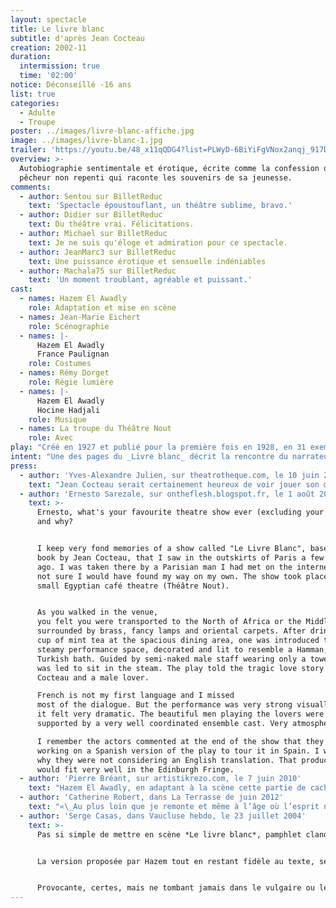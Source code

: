 ```yaml
---
layout: spectacle
title: Le livre blanc
subtitle: d'après Jean Cocteau
creation: 2002-11
duration:
  intermission: true
  time: '02:00'
notice: Déconseillé -16 ans
list: true
categories:
  - Adulte
  - Troupe
poster: ../images/livre-blanc-affiche.jpg
image: ../images/livre-blanc-1.jpg
trailer: 'https://youtu.be/48_x11qQDG4?list=PLWyD-6BiYiFgVNox2anqj_917DwrCyTOj'
overview: >-
  Autobiographie sentimentale et érotique, écrite comme la confession d'un
  pêcheur non repenti qui raconte les souvenirs de sa jeunesse.
comments:
  - author: Sentou sur BilletReduc
    text: 'Spectacle époustouflant, un théâtre sublime, bravo.'
  - author: Didier sur BilletReduc
    text: Du théâtre vrai. Félicitations.
  - author: Michael sur BilletReduc
    text: Je ne suis qu'éloge et admiration pour ce spectacle.
  - author: JeanMarc3 sur BilletReduc
    text: Une puissance érotique et sensuelle indéniables
  - author: Machala75 sur BilletReduc
    text: 'Un moment troublant, agréable et puissant.'
cast:
  - names: Hazem El Awadly
    role: Adaptation et mise en scène
  - names: Jean-Marie Eichert
    role: Scénographie
  - names: |-
      Hazem El Awadly
      France Paulignan
    role: Costumes
  - names: Rémy Dorget
    role: Régie lumière
  - names: |-
      Hazem El Awadly
      Hocine Hadjali
    role: Musique
  - names: La troupe du Théâtre Nout
    role: Avec
play: "Créé en 1927 et publié pour la première fois en 1928, en 31 exemplaires, il ne fut jamais signé par Jean Cocteau, qui accepta tout de même d’illustrer la deuxième édition par des dessins érotiques.\n\nPlusieurs fois rééditée et traduite en anglais, mais toujours en tirage limité, cette œuvre eut une longue carrière semi-clandestine.\n\nHistoire emblématique et typique d’une personne vivant son homosexualité entre les règles, les tabous d’une société qui condamne et le rêve d’une société «\_grecque\_» libérée. Clé importante pour la compréhension de l’œuvre de Cocteau, où on retrouve des éléments de sa biographie −\_le suicide de son père, le lycée Condorcet, sa rencontre avec des marins, l’univers de drogue\_− et surtout où l’on retrouve les figures, thèmes et obsessions de sa mythologie personnelle −\_les bohémiens, le copain Dargelos, le couple frère-sœur, la figure du double , la solitude, le binôme amour-mort...\n\nVoyeurisme, exhibitionnisme, amour mercenaire, bisexualité\_: _Le livre blanc_ est l’expression poétique d’une sensibilité que l’on retrouvera de plus en plus dans la littérature et le cinéma, à partir de l’après-guerre..\n\nPetit chef d’œuvre d’une étonnante modernité, trop longtemps resté dans l’ombre."
intent: "Une des pages du _Livre blanc_ décrit la rencontre du narrateur avec un marin qui porte le tatouage «\_Pas de Chance\_». Dans cette adaptation «\_Pas de Chance\_» devient narrateur\_: il raconte son histoire, des hommes l’écoutent. Ainsi, le théâtre se donne sous sa forme primitive, celle d’un conte.\n\nAu cours de la narration, les personnages dont il parle prennent vie et voix\_: la bonne de son enfance, la mère, les copains d’écoles, un abbé confident, les femmes cherchées et trahies, les amants abandonnés et pleurés. Réunis ensemble sur la scène de la mémoire, ils revivent leur propre histoire à travers celle du marin.\n\nCes visions du passé se transforment tour à tour en symboles de la morale, en figures du désir et en ombres de l’inconscient.\n\nNarcissisme, amour, sexualité, vie et mort\_: comment restituer sur scène la richesse du _Livre blanc_\_?\n\nAfin de raconter cette histoire, nous avons choisi un décor, des costumes et une ambiance intemporelle. La machine théâtrale est réduite au minimum. Le comédien habite par la parole et le mouvement l’espace vide qui l’entoure. L’attention du spectateur ne doit être attiré que par le texte, inscrit dans un jeu frontal qui se veut proche d’un style «\_baroque\_».\n\nLe plateau nu suggère d’avantage l’ambiance d’un hammam, lieu où les différentes classes sociales se mêlent, où de simples rencontres peuvent devenir intimes. Évoluant dans les bains, les personnages se livrent corps et âme, sans pudeur, entraînant avec eux le spectateur dans un univers de voyeurisme. Dans la moiteur du hammam faite de vapeur, de lumières tamisées et de sons orientaux, apparaît tout à coup, un château, une classe, un trottoir, une église\_: le public est transporté dans un monde où se confondent les frontières entre le réel et l’imaginaire, le passé et le présent.\n\nEn 1927, à la fin de son livre, Cocteau écrivait :\n\n «\_C’est égal, je partirai et je laisserai ce livre. Si on le trouve, qu’on l’édite. Peut-être aidera-t-il à comprendre qu’en m’exilant, je n’exile pas un monstre, mais un homme auquel la société ne permet pas de vivre puisqu’elle considère comme une erreur un des mystérieux rouage du chef-d’œuvre divin.\_»\n\nNous lisons régulièrement dans la presse orientale que des homosexuels ou présumés tels sont déférés devant la justice. Les paroles de Cocteau nous apparaissent comme le reflet terrible de l’actualité."
press:
  - author: 'Yves-Alexandre Julien, sur theatrotheque.com, le 10 juin 2010'
    text: "Jean Cocteau serait certainement heureux de voir jouer son œuvre la plus intime dans l’esprit égyptien. On sait le poète hanté par sa mythologie\_: la roulotte, la Grèce antique, l’homosexualité et quand on arrive au théâtre Nout, on entre dans cette roulotte-là mais une roulotte égyptienne où les comédiens jouent même leur propre rôle tout en servant les spectateurs venus une heure auparavant pour goûter dans le restaurant du théâtre les spécialités de ce pays.\n\nLe tableau se poursuit alors que la pièce commence. On s’introduit soudain dans un couloir humide et moite comme dans un hammam où de jeunes hommes de part et d’autres nous accueillent dévêtus. La salle s’offre à nous pavoisée d’azulejos et de faïence bleue et blanche.\n\nLa vie du poète ainsi, dans ce lieu embué, appelant à la sensualité, au repos et à la nudité va nous être brossée par de jeunes comédiens beaux et gracieux comme les aimait Jean Cocteau.\n\nTrente et un exemplaires du _Livre blanc_ sortent en 1928 sans nom d’auteur. Cocteau ne signera jamais cette œuvre, acceptant toutefois ce qui est en quelque sorte une reconnaissance de paternité d’illustrer la deuxième édition par des dessins érotiques.\n\nUn pêcheur repenti se confesse de ses sentiments dans un admirable érotisme, balayant les images de sa vie tiraillée entre son homosexualité et les interdits d’une société qui punit par la loi ce qu’elle nomme encore à cette époque un délit.\n\nCette œuvre autobiographique est aussi une rétrospective de tous les événements importants dans la vie de Jean Cocteau\_: le lycée Condorcet, la mort de son père, le copain fantasmé Dargelos, l’amour des marins, les paradis artificiels, les romanichels, la solitude, la religion, l’amour et la mort ou les deux conjuguées, la fusions des polarités de genre dans l’union frère sœur mêlant le masculin au féminin, le confondant volontairement dans l’ambiguïté pour qu’ils soient un.\n\nŒuvre d’avant-garde sur l’impudeur, _Le livre blanc_ sera l’amorce à tout ce qu’on connaîtra de plus libertaire après guerre tant dans le domaine du cinéma que dans toutes les formes d’art, impressions créatrices devenues exutoire comme expression de l’intime.\n\nFaut-il que la nudité de forme soit l’outil nécessaire à accoucher le fond d’un être, sa nudité intérieure\_? Hazem El Awadly a choisi d’exposer ainsi le narrateur sous nos yeux, déshabillé, dénudant le fil de sa vie. À chacune des étapes cruciales, les personnages de son histoire se mettent en scène. Défileront ainsi dramatiques ou comiques, figures fantomatiques, icônes ressuscitées à la lumière du jour ou exhalant le buis, la mère, Maurice Sachs figurant un clergé dépravé, la bonne de ses premières années, les amours insatisfaites et leurs protagonistes nus et excités accomplissant leur copulations devant nous.\n\nClichés jaunis sortis de l’album d’une vie, les personnages de cette galerie d’images s’incarnent devant nous comme par magie traçant les uns à la suite des autres une farandole de désirs, de censures morales, d’inconscience obscurcie.\n\nLa scénographie d’Hazem El Awadly transporte _Le livre blanc_ dans le pays de sa naissance\_: l’Égypte, le hammam et l’exhibition sont les éléments d’une mixité sociale égale devant le désir sexuel comme devant les dogmes du vivant dans une promiscuité qui fond le publique à l’œuvre dans l’impudeur, le voyeurisme à peine éclairé, entravé par un rideau naturel de vapeur que froisse de ses flots chromatiques une musique de fond orientale, cithare grattée de manière inquiétante ou chant choral vociférant un refrain tribal.\n\nCe tissage d’éléments impalpables laissera toutefois apparaître du factuel comme un château, une communauté religieuse, une cour d’école et ses garnements aux jeux cruels, un travesti exubérant à la physionomie horrifiée.\n\nDu rêve à l’imaginaire, les limites sont infimes mais cette union souhaitée par le metteur en scène de ces antagonismes est un hommage supplémentaire à l’invisibilité poétique chantée par Cocteau dans l’ensemble de son œuvre.\n\n«\_C’est égal, je partirai et je laisserai ce livre. Si on le trouve, qu’on l’édite. Peut-être aidera-t-il à comprendre qu’en m’exilant, je n’exile pas un monstre, mais un homme auquel la société ne permet pas de vivre puisqu’elle considère comme une erreur un des mystérieux rouages du chef-d’œuvre divin.\_»\n\nCes mots, point d’orgue à ce secret littéraire, témoignent du mal être et du mal vivre auquel étaient soumis à l’heure de la publication, ce que le code civil ose encore nommer aujourd’hui, des citoyens de seconde zone.\n\nSi la dépénalisation de l’homosexualité est un des miracles de la politique française, il n’en est pas de même en toutes terres. Ce voyage théâtral de Cocteau en Égypte ouvre à la connaissance d’un pays qu’il aimait beaucoup, autant qu’à une actualité plus triste dont la pièce se veut le chantre dénonciateur."
  - author: 'Ernesto Sarezale, sur ontheflesh.blogspot.fr, le 1 août 2010'
    text: >-
      Ernesto, what's your favourite theatre show ever (excluding your own)
      and why?


      I keep very fond memories of a show called "Le Livre Blanc", based on a
      book by Jean Cocteau, that I saw in the outskirts of Paris a few years
      ago. I was taken there by a Parisian man I had met on the internet. I am
      not sure I would have found my way on my own. The show took place in a
      small Egyptian café theatre (Théâtre Nout).


      As you walked in the venue,
      you felt you were transported to the North of Africa or the Middle East,
      surrounded by brass, fancy lamps and oriental carpets. After drinking a
      cup of mint tea at the spacious dining area, one was introduced to the
      steamy performance space, decorated and lit to resemble a Hamman, a
      Turkish bath. Guided by semi-naked male staff wearing only a towel, one
      was led to sit in the steam. The play told the tragic love story between
      Cocteau and a male lover.

      French is not my first language and I missed
      most of the dialogue. But the performance was very strong visually and
      it felt very dramatic. The beautiful men playing the lovers were
      supported by a very well coordinated ensemble cast. Very atmospheric.

      I remember the actors commented at the end of the show that they were
      working on a Spanish version of the play to tour it in Spain. I wondered
      why they were not considering an English translation. That production
      would fit very well in the Edinburgh Fringe.
  - author: 'Pierre Bréant, sur artistikrezo.com, le 7 juin 2010'
    text: "Hazem El Awadly, en adaptant à la scène cette partie de cache-cache, a voulu rendre le baroque d’un texte poussé jusqu’à l’exubérance, voire l’hystérie. Quant aux illustrations, elles nous claquent au visage avec leurs personnages en chair et en os, tout d’une pièce, fragiles et provocateurs. À l’étage du théâtre, un café oriental, océan de pouffes et de narguilés, au milieu duquel tranchent des personnages : garçons filiformes maquillés de blanc, femmes felliniennes, abbé à la soutane maculée de bougie, drag-queen grimaçante. En somme, la Roulotte de Cocteau revue par un Égyptien d’Alexandrie, ex-acteur de L’Épée de bois, metteur en scène et chef de troupe.\n\nHazem El Awadly n’a fait que montrer la partie visible de l’iceberg, il nous propose maintenant d’y entrer. Le passage est constellé de miroirs dans lesquels se mirent des flambeaux. Et nous arrivons dans un hammam façon-ryad, avec ses mosaïques bleues, blanches, vertes et sa fontaine au centre. Le public s’étage sur des gradins couleur de sang. Car, dans la brume du bain de vapeur, la pénombre et sous le couvert des caresses et des baisers furtifs, le texte est sanglant. C’est celui de l’homosexuel réduit au silence : «\_Mes malheurs sont venus d’une société qui condamne le rare comme un crime.\_»\n\nÉdouard Pagant crache son désespoir. Ses mots sont des maux, que l’exigence du corps – la nudité – rend plus pathétiques. On ne se lasse pas de voir cet homme jeune aux cuisses puissantes, au ventre plat, à la carrure post-adolescente. Il épuise sa jeunesse sous nos yeux et se laisse emporter par un baroque aux couleurs saturées. On serait tenté de dire qu’il y a exagération et que tous ces gens qui s’agitent autour de lui et qui grillent leur désir, tels des papillons autour d’une lampe, sur-jouent. Mais c’est la volonté du metteur en scène qui se lâche, quand il transforme les femmes en monstres dignes de Pascin, peintre bulgare des années 1925 à Montparnasse. Jefferson Eleutério est parfait en cet emploi. Ce sexe débridé courtise parfois la mort. Pascin le premier, choisira le suicide comme beaucoup d’amis de Cocteau. Lui, se réfugiera un temps dans la dévotion. Et ce sera l’occasion de nous entraîner dans l’antre d’un couvent.\n\nMais les trois femmes vêtues de noir qui y tourbillonnent feraient plutôt penser aux Parques, habilitées à rompre le destin de chacun. Belle prestation ! Mathieu Guillou offre son corps torturé aux étreintes d’Édouard Pagant, tour à tour jardinier initiateur, marin de Toulon, amant de passage. En fin de parcours, d’hommes de désir, marionnettes du petit théâtre libidineux, ils deviennent hommes engagés, libres et responsables. Ainsi défendent-ils d’autres hommes qui, aujourd’hui encore, de par le monde, sont condamnés. De quoi les accuse-t-on\_? D’aimer ceux qu’on n’a pas le droit d’aimer."
  - author: 'Catherine Robert, dans La Terrasse de juin 2012'
    text: "«\_Au plus loin que je remonte et même à l’âge où l’esprit n’influence pas encore les sens, je trouve des traces de mon amour des garçons. J’ai toujours aimé le sexe fort que je trouve légitime d’appeler le beau sexe. Mes malheurs sont venus d’une société qui condamne le rare comme un crime et nous oblige à réformer nos penchants.\_», écrit Jean Cocteau en 1928, à une époque où l’inversion était encore considérée comme une maladie mentale, et l’homosexualité comme un crime (la France ne l’a dépénalisée qu’en 1982, sur proposition du ministre de la Justice, Robert Badinter\_; aujourd’hui, plus de quatre-vingts États la criminalisent, et elle est passible de mort dans huit pays). Mettre en scène ce texte relève donc autant d’un geste poétique que d’une posture politique, ce qui fait dire au Théâtre Nout, qui s’en empare alors qu’en France, les sarcasmes et les brimades, voire les agressions, menacent encore les homosexuels\_:\_«\_Notre travail sur cette œuvre est essentiel à nos yeux. Il représente notre engagement et notre solidarité pour la liberté et l’égalité de tous, qui n’est malheureusement pas encore acquise jusqu’à aujourd’hui dans notre société.\_»\_\n\nÉcrite\_«\_comme la confession d’un pêcheur non repenti qui raconte les souvenirs de sa jeunesse\_», cette histoire est celle d’un engagement existentiel vécu entre les tabous sociaux et moraux et le rêve d’une fraternité libre et tolérante. Hazem El Awadly a choisi de mettre en scène ce\_«\_petit chef-d’œuvre d’une étonnante modernité, trop longtemps resté dans l’ombre\_»\_en faisant le choix d’un décor, de costumes et d’une ambiance intemporels. Sur un plateau nu suggérant l’ambiance d’un hammam où se mêlent les corps, les âges et les classes,\_«\_les personnages se livrent corps et âme, sans pudeur, entraînant avec eux le spectateur dans un univers de voyeurisme. Dans la moiteur du hammam faite de vapeur, de lumières tamisées et de sons orientaux, apparaît tout à coup, un château, une classe, un trottoir, une église\_: le public est transporté dans un monde où se confondent les frontières entre le réel et l’imaginaire, le passé et le présent.\_»"
  - author: 'Serge Casas, dans Vaucluse hebdo, le 23 juillet 2004'
    text: >-
      Pas si simple de mettre en scène *Le livre blanc*, pamphlet clandestin de Cocteau sur son homosexualité. Hazem El Awadly aura été le premier à oser l'adaptation scénique de cette œuvre en France, il y a 2 ans, à Paris. Il nous offre cette année l'occasion de le découvrir pour la première fois à Avignon.


      La version proposée par Hazem tout en restant fidèle au texte, se permet quelques trouvailles scéniques astucieuses, évitant certaines lenteurs, délicieuses à la lecture mais fastidieuses sur les planches. Le moins que l'on puisse dire c'est qu'Hazem ne fait pas dans la dentelle. Ses comédiens évoluent dans le simple appareil d'un bout à l'autre de la pièce, retranscrivant plutôt bien l'ambiance chargée, portée en permanence par le désir fou de l'auteur, ses contradictions et son mal-être dans une société qui refuse sa différence.


      Provocante, certes, mais ne tombant jamais dans le vulgaire ou le facile cette adaptation séduit ou repousse, mais ne laisse pas de marbre.
---
```

